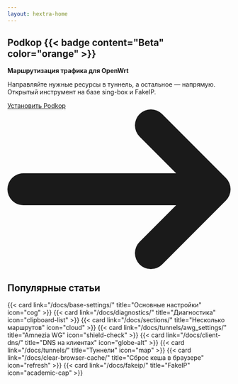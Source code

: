 ```yaml
---
layout: hextra-home
---
```


<section class="relative hx-flex hx-flex-col hx-items-center hx-justify-center hx-text-center hx-text-foreground hx-bg-background hx-overflow-hidden hx-rounded-lg hx-w-full">
  <div class="hx-absolute hx-inset-0 hx-pointer-events-none">
    <div class="hx-absolute -hx-top-32 -hx-right-48 hx-w-[640px] hx-h-[640px] hx-rounded-full hx-bg-primary/30 hx-blur-[180px]"></div>
    <div class="hx-absolute -hx-bottom-40 -hx-left-40 hx-w-[520px] hx-h-[520px] hx-rounded-full hx-bg-muted/40 hx-blur-[140px]"></div>
  </div>
  <div class="hx-relative hx-z-10 hx-max-w-2xl hx-px-6">
    <h1 class="hx-text-4xl sm:hx-text-4xl md:hx-text-5xl hx-font-extrabold hx-mb-4 hx-flex hx-items-center hx-justify-center hx-gap-2">
      Podkop
      {{< badge content="Beta" color="orange" >}}
    </h1>
    <p class="hx-text-lg hx-text-muted-foreground hx-mb-8">
      <strong>Маршрутизация трафика для OpenWrt</strong>
    </p>
    <p class="hx-text-lg hx-text-muted-foreground hx-mb-8">
      Направляйте нужные ресурсы в туннель, а остальное — напрямую. <br>
      Открытый инструмент на базе sing-box и FakeIP.
    </p>
    <a
  href="/docs/install/"
  class="main-cta-button hx-inline-flex hx-items-center hx-justify-center hx-gap-2 hx-text-base hx-font-semibold hx-rounded-xl hx-px-6 hx-py-3 hx-text-center hx-transition-colors hover:hx-brightness-95 focus:hx-outline-none focus:hx-ring-2 hx-ring-gray-300"
>
  Установить Podkop
  <svg
    class="hx-w-4 hx-h-4"
    aria-hidden="true"
    xmlns="http://www.w3.org/2000/svg"
    fill="none"
    viewBox="0 0 14 10"
  >
    <path
      stroke="currentColor"
      stroke-linecap="round"
      stroke-linejoin="round"
      stroke-width="2"
      d="M1 5h12m0 0L9 1m4 4L9 9"
    />
  </svg>
</a>
  </div>
</section>

<section class="hx-py-16 hx-w-full hx-mt-16">
  <div class="hx-w-full">
    <h2 class="hx-text-2xl sm:hx-text-3xl md:hx-text-4xl hx-font-bold hx-mb-10 hx-text-center">
      Популярные статьи
    </h2>
    <div class="hx-grid hx-grid-cols-1 md:hx-grid-cols-2 hx-gap-4">
      {{< card link="/docs/base-settings/" title="Основные настройки" icon="cog" >}}
      {{< card link="/docs/diagnostics/" title="Диагностика" icon="clipboard-list" >}}
      {{< card link="/docs/sections/" title="Несколько маршрутов" icon="cloud" >}}
      {{< card link="/docs/tunnels/awg_settings/" title="Amnezia WG" icon="shield-check" >}}
      {{< card link="/docs/client-dns/" title="DNS на клиентах" icon="globe-alt" >}}
      {{< card link="/docs/tunnels/" title="Туннели" icon="map" >}}
      {{< card link="/docs/clear-browser-cache/" title="Сброс кеша в браузере" icon="refresh" >}}
      {{< card link="/docs/fakeip/" title="FakeIP" icon="academic-cap" >}}
    </div>
  </div>
</section>
